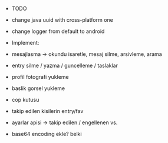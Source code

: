 - TODO
- change java uuid with cross-platform one
- change logger from default to android

- Implement:
- mesajlasma -> okundu isaretle, mesaj silme, arsivleme, arama
- entry silme / yazma / guncelleme / taslaklar
- profil fotografi yukleme
- baslik gorsel yukleme
- cop kutusu
- takip edilen kisilerin entry/fav

- ayarlar apisi -> takip edilen / engellenen vs. 

- base64 encoding ekle? belki